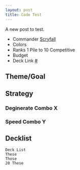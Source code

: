 ```yaml
---
layout: post
title: Code Test
---
```


A new post to test.

- Commander [Scryfall](scryfall.com)
- Colors
- Ranks 1 Pile to 10 Competitive
- Budget
- Deck Link [#](#)

## Theme/Goal

## Strategy

### Deginerate Combo X

### Speed Combo Y

## Decklist
```
Deck List
These
Those
20 These
```


